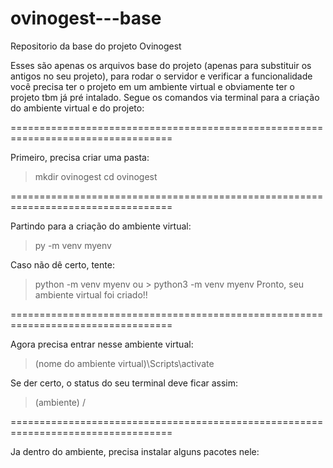 # ovinogest---base

Repositorio da base do projeto Ovinogest

Esses são apenas os arquivos base do projeto (apenas para substituir os antigos no seu projeto), para rodar o servidor e verificar a funcionalidade você precisa ter o projeto em um ambiente virtual e obviamente ter o projeto tbm já pré intalado. Segue os comandos via terminal para a criação do ambiente virtual e do projeto:

==================================================================================

Primeiro, precisa criar uma pasta:

> mkdir ovinogest
> cd ovinogest

==================================================================================

Partindo para a criação do ambiente virtual:

> py -m venv myenv

Caso não dê certo, tente:

> python -m venv myenv       ou       > python3 -m venv myenv
Pronto, seu ambiente virtual foi criado!!

==================================================================================

Agora precisa entrar nesse ambiente virtual:

> \(nome do ambiente virtual)\Scripts\activate

Se der certo, o status do seu terminal deve ficar assim:

>(ambiente) /

==================================================================================

Ja dentro do ambiente, precisa instalar alguns pacotes nele:

